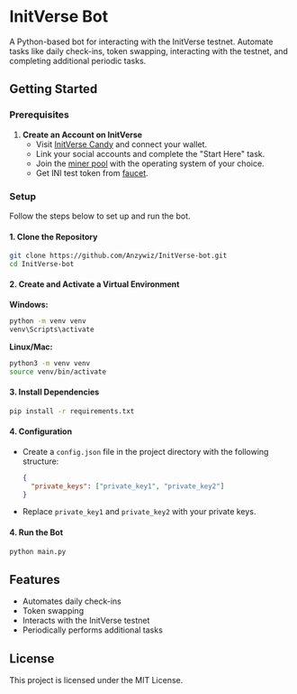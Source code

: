 # InitVerse Bot

A Python-based bot for interacting with the InitVerse testnet. Automate tasks like daily check-ins, token swapping, interacting with the testnet, and completing additional periodic tasks.

## Getting Started

### Prerequisites

1. **Create an Account on InitVerse**
   - Visit [InitVerse Candy](https://candy.inichain.com/) and connect your wallet.
   - Link your social accounts and complete the "Start Here" task.
   - Join the [miner pool](https://inichain.gitbook.io/initverseinichain/inichain/mining) with the operating system of your choice.
   - Get INI test token from [faucet](https://faucet-testnet.inichain.com/).

### Setup

Follow the steps below to set up and run the bot.

#### 1. Clone the Repository
```bash
git clone https://github.com/Anzywiz/InitVerse-bot.git
cd InitVerse-bot
```

#### 2. Create and Activate a Virtual Environment

**Windows:**
```bash
python -m venv venv
venv\Scripts\activate
```

**Linux/Mac:**
```bash
python3 -m venv venv
source venv/bin/activate
```

#### 3. Install Dependencies
```bash
pip install -r requirements.txt
```

#### 4. Configuration
   - Create a `config.json` file in the project directory with the following structure:
     ```json
     {
       "private_keys": ["private_key1", "private_key2"]
     }
     ```
   - Replace `private_key1` and `private_key2` with your private keys.

#### 4. Run the Bot
```bash
python main.py
```

## Features

- Automates daily check-ins
- Token swapping
- Interacts with the InitVerse testnet
- Periodically performs additional tasks


## License

This project is licensed under the MIT License.
